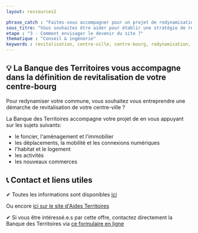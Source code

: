 ```yaml
---
layout: ressources2

phrase_catch : "Faites-vous accompagner pour un projet de redynamisation de votre centre-bourg"
sous_titre: "Vous souhaitez être aider pour établir une stratégie de redynamisation de votre centre-bourg ?"
etape : "3 - Comment envisager le devenir du site ?"
thematique : "Conseil & ingénerie"
keywords : revitalisation, centre-ville, centre-bourg, redynamisation, revitaliser, redynamiser, 
---
```


## 💡 La Banque des Territoires vous accompagne dans la définition de revitalisation de votre centre-bourg

Pour redynamiser votre commune, vous souhaitez vous entreprendre une démarche de revitalisation de votre centre-ville ?
 
La Banque des Territoires accompagne votre projet de en vous appuyant sur les sujets suivants:
- le foncier, l'aménagement et l'immobilier
- les déplacements, la mobilité et les connexions numériques
- l'habitat et le logement
- les activités
- les nouveaux commerces


## 📞 Contact et liens utiles
✔ Toutes les informations sont disponibles [ici](https://www.banquedesterritoires.fr/accompagnement-pour-lelaboration-dune-strategie-de-revitalisation-des-centres-villes-et-des-centres?pk_campaign=Aides_territoires&pk_kwd=revitalisation_centre_ville&pk_source=Affiliation)

Ou encore [ici sur le site d'Aides Territoires](https://aides-territoires.beta.gouv.fr/aides/35ca-accompagner-le-projet-de-redynamisation-de-vo/)


✔ Si vous être intéressé.e.s par cette offre, contactez directement la Banque des Territoires via [ce formulaire en ligne](https://mon-compte.banquedesterritoires.fr/#/contact/formulaire)

